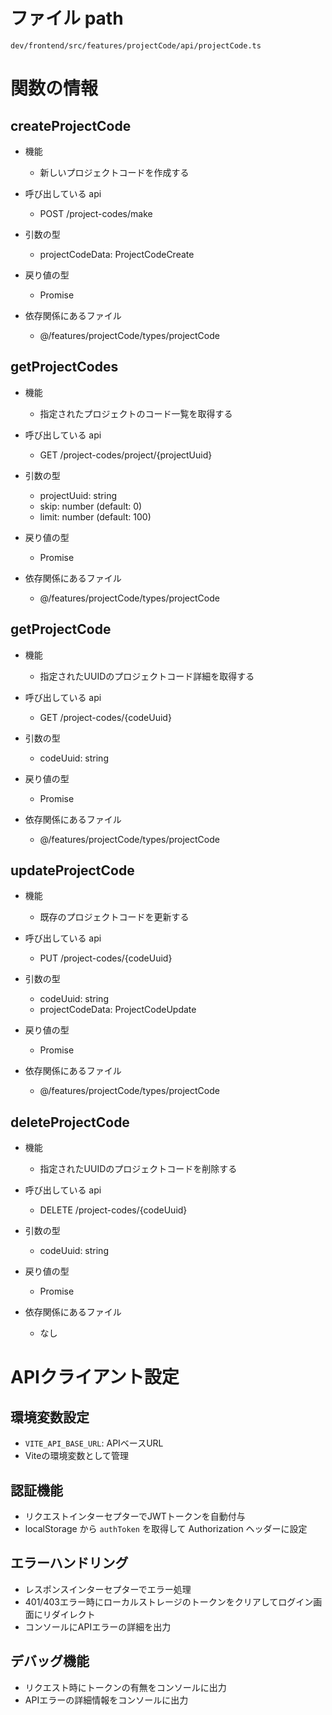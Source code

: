 # ファイル path

```
dev/frontend/src/features/projectCode/api/projectCode.ts
```

# 関数の情報

## createProjectCode

- 機能
  - 新しいプロジェクトコードを作成する

- 呼び出している api
  - POST /project-codes/make

- 引数の型
  - projectCodeData: ProjectCodeCreate

- 戻り値の型
  - Promise<ProjectCode>

- 依存関係にあるファイル
  - @/features/projectCode/types/projectCode

## getProjectCodes

- 機能
  - 指定されたプロジェクトのコード一覧を取得する

- 呼び出している api
  - GET /project-codes/project/{projectUuid}

- 引数の型
  - projectUuid: string
  - skip: number (default: 0)
  - limit: number (default: 100)

- 戻り値の型
  - Promise<ProjectCodeResponse>

- 依存関係にあるファイル
  - @/features/projectCode/types/projectCode

## getProjectCode

- 機能
  - 指定されたUUIDのプロジェクトコード詳細を取得する

- 呼び出している api
  - GET /project-codes/{codeUuid}

- 引数の型
  - codeUuid: string

- 戻り値の型
  - Promise<ProjectCode>

- 依存関係にあるファイル
  - @/features/projectCode/types/projectCode

## updateProjectCode

- 機能
  - 既存のプロジェクトコードを更新する

- 呼び出している api
  - PUT /project-codes/{codeUuid}

- 引数の型
  - codeUuid: string
  - projectCodeData: ProjectCodeUpdate

- 戻り値の型
  - Promise<ProjectCode>

- 依存関係にあるファイル
  - @/features/projectCode/types/projectCode

## deleteProjectCode

- 機能
  - 指定されたUUIDのプロジェクトコードを削除する

- 呼び出している api
  - DELETE /project-codes/{codeUuid}

- 引数の型
  - codeUuid: string

- 戻り値の型
  - Promise<void>

- 依存関係にあるファイル
  - なし

# APIクライアント設定

## 環境変数設定
- `VITE_API_BASE_URL`: APIベースURL
- Viteの環境変数として管理

## 認証機能
- リクエストインターセプターでJWTトークンを自動付与
- localStorage から `authToken` を取得して Authorization ヘッダーに設定

## エラーハンドリング
- レスポンスインターセプターでエラー処理
- 401/403エラー時にローカルストレージのトークンをクリアしてログイン画面にリダイレクト
- コンソールにAPIエラーの詳細を出力

## デバッグ機能
- リクエスト時にトークンの有無をコンソールに出力
- APIエラーの詳細情報をコンソールに出力